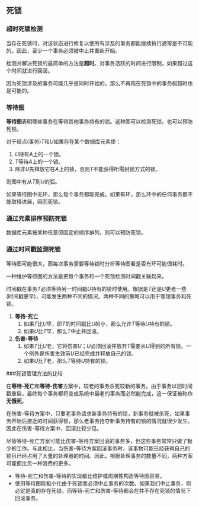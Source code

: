 ## 死锁

### 超时死锁检测

当存在死锁时，对该状态进行修复以使所有涉及的事务都能继续执行通常是不可能的。因此，至少一个事务必须被中止并重新开始。

检测并解决死锁的最简单的方法是**超时**。对事务活跃的时间进行限制，如果超过这个时间就进行回滚。

因为死锁涉及的事务可能几乎是同时开始的，那么不再陷在死锁中的事务假超时也是可能的。

### 等待图

**等待图**表明哪些事务在等待其他事务持有的锁。这种图可以检测死锁，也可以预防死锁。

对于结点(事务)$T$和$U$如果存在某个数据库元素使：

1. $U$持有$A$上的一个锁。
2. $T$等待$A$上的一个锁。
3. 除非$U$先释放它在$A$上的锁，否则$T$不能获得所需封锁方式的锁。

则图中有从$T$到$U$的弧。

如果等待图中无环，那么每个事务都能完成。如果有环，那么环中的任何事务都不能取得进展，因而死锁。

### 通过元素排序预防死锁

数据库元素按某种任意但固定的顺序排列，则可以预防死锁。

### 通过时间戳监测死锁

等待图可能很大，而每次事务需要等待锁时分析等待图看是否有环可能很耗时。

一种维护等待图的方法是把每个事务和一个死锁检测时间戳关联起来。

时间戳在事务$T$必须等待另一时间戳$U$持有的锁时使用。根据是$T$还是$U$更老一些(时间戳更早)，可能发生两种不同的情况。两种不同的策略可以用于管理事务和死锁。

1. **等待-死亡**
   1. 如果$T$比$U$早，即$T$的时间戳比$U$的小，那么允许$T$等待$U$持有的锁。
   2. 如果$U$比$T$早，那么$T$中止并回滚。
2. **伤害-等待**
   1. 如果$T$比$U$老，它将伤害$U$；$U$必须回滚并放弃$T$需要从$U$得到的所有锁。一个例外是伤害生效前$U$已经完成并释放自己的锁。
   2. 如果$U$比$T$老，那么$T$等待$U$持有的锁。

###死锁管理方法的比较

在**等待-死亡**和**等待-伤害**方案中，较老的事务杀死较新的事务。由于事务以旧时间戳重启，最终每个事务都将变成系统中最老的事务而必然能完成，这一保证被称作**无饿死**。

在伤害-等待方案中，只要老事务请求新事务持有的锁，新事务就被杀死，如果事务开始后接近的时间获得锁，那么老事务抢夺新事务持有的锁的情况就很少发生。因此在伤害-等待方案中，回滚比较少见。

尽管等待-死亡方案可能比伤害-等待方案回滚的事务多，但这些事务常常只做了极少的工作。与此相比，当伤害-等待方案回滚事务时，该事物可能已经获得自己的锁且已经占用了大量的处理器的时间。因此，根据处理事务的数量不同，两种方案可能都比另一种浪费的更多。

* 等待-死亡和伤害-等待的实现都比维护或周期性构造等待图容易。
* 使用等待图能极小化由于死锁而必须中止事务的次数。如果我们中止事务，则必定是真的存在死锁。而等待-死亡和伤害-等待都会在并不存在死锁的情况下回滚事务。